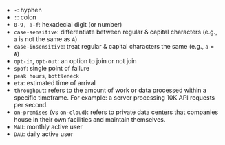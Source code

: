 - `-`: hyphen
- `:`: colon
- `0-9, a-f`: hexadecial digit (or number)
- `case-sensitive`: differentiate between regular & capital characters (e.g., `a` is not the same as `A`)
- `case-insensitive`: treat regular & capital characters the same (e.g., `a` = `A`)
- `opt-in`, `opt-out`: an option to join or not join
- `spof`: single point of failure
- `peak hours`, `bottleneck`
- `eta`: estimated time of arrival
- `throughput`: refers to the amount of work or data processed within a specific timeframe. For example: a server processing 10K API requests per second.
- `on-premises` (vs `on-cloud`): refers to private data centers that companies house in their own facilities and maintain themselves.
- `MAU`: monthly active user
- `DAU`: daily active user
